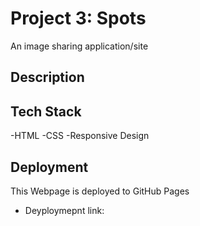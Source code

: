 # Project 3: Spots

An image sharing application/site

## Description

## Tech Stack

-HTML
-CSS
-Responsive Design

## Deployment

This Webpage is deployed to GitHub Pages

- Deyploymepnt link:
